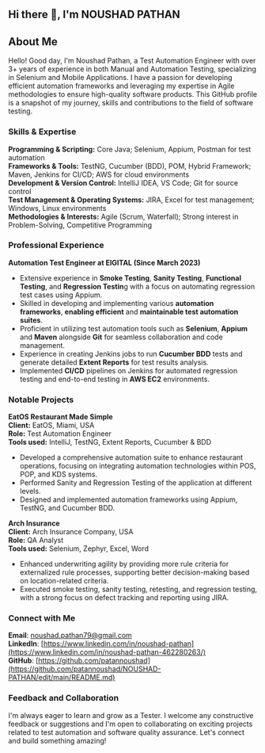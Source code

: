 ## Hi there 👋, I'm NOUSHAD PATHAN

## About Me
Hello! Good day, I'm Noushad Pathan, a Test Automation Engineer with over 3+ years of experience in both Manual and Automation Testing, specializing in Selenium and Mobile Applications. I have a passion for developing efficient automation frameworks and leveraging my expertise in Agile methodologies to ensure high-quality software products. This GitHub profile is a snapshot of my journey, skills and contributions to the field of software testing.

### Skills & Expertise
**Programming & Scripting:** Core Java; Selenium, Appium, Postman for test automation    
**Frameworks & Tools:** TestNG, Cucumber (BDD), POM, Hybrid Framework; Maven, Jenkins for CI/CD; AWS for cloud environments     
**Development & Version Control:** IntelliJ IDEA, VS Code; Git for source control      
**Test Management & Operating Systems:** JIRA, Excel for test management; Windows, Linux environments     
**Methodologies & Interests:** Agile (Scrum, Waterfall); Strong interest in Problem-Solving, Competitive Programming   

### Professional Experience
**Automation Test Engineer at EIGITAL (Since March 2023)**

- Extensive experience in **Smoke Testing**, **Sanity Testing**, **Functional Testing**, and **Regression Testin**g with a focus on automating regression test cases using Appium.
- Skilled in developing and implementing various **automation frameworks**, **enabling efficient** and **maintainable test automation suites**.
- Proficient in utilizing test automation tools such as **Selenium**, **Appium** and **Maven** alongside **Git** for seamless collaboration and code management.
- Experience in creating Jenkins jobs to run **Cucumber BDD** tests and generate detailed **Extent Reports** for test results analysis.
- Implemented **CI/CD** pipelines on Jenkins for automated regression testing and end-to-end testing in **AWS EC2** environments.

### Notable Projects
**EatOS Restaurant Made Simple**   
**Client:** EatOS, Miami, USA   
**Role:** Test Automation Engineer   
**Tools used:** IntelliJ, TestNG, Extent Reports, Cucumber & BDD    
- Developed a comprehensive automation suite to enhance restaurant operations, focusing on integrating automation technologies within POS, POP, and KDS systems.
- Performed Sanity and Regression Testing of the application at different levels.
- Designed and implemented automation frameworks using Appium, TestNG, and Cucumber BDD.
   
 **Arch Insurance**   
**Client:** Arch Insurance Company, USA  
**Role:** QA Analyst   
**Tools used:** Selenium, Zephyr, Excel, Word   

- Enhanced underwriting agility by providing more rule criteria for externalized rule processes, supporting better decision-making based on location-related criteria.
- Executed smoke testing, sanity testing, retesting, and regression testing, with a strong focus on defect tracking and reporting using JIRA.

### Connect with Me
**Email**: noushad.pathan79@gmail.com   
**LinkedIn**:  [https://www.linkedin.com/in/noushad-pathan](https://www.linkedin.com/in/noushad-pathan-462280263/)     
**GitHub**: [https://github.com/patannoushad](https://github.com/patannoushad/NOUSHAD-PATHAN/edit/main/README.md)
### Feedback and Collaboration
I'm always eager to learn and grow as a Tester. I welcome any constructive feedback or suggestions and I'm open to collaborating on exciting projects related to test automation and software quality assurance. Let's connect and build something amazing!

